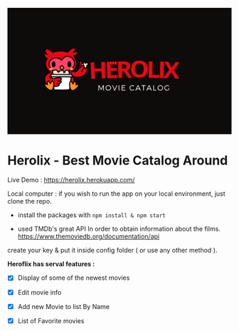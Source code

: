 
![alt text](https://github.com/danielgutin/Heroflix/blob/master/herolix-gh.png)

# Herolix - Best Movie Catalog Around

Live Demo : 
https://herolix.herokuapp.com/

Local computer : 
if you wish to run the app on your local environment, just clone the repo.
* install the packages with `npm install & npm start`

* used TMDb's great API In order to obtain information about the films.
https://www.themoviedb.org/documentation/api

create your key & put it inside config folder ( or use any other method ).

**Heroflix has serval features :**
- [x] Display of some of the newest movies
- [x] Edit movie info 
- [X] Add new Movie to list By Name
- [X] List of Favorite movies


